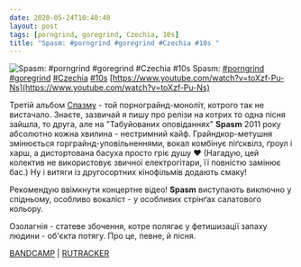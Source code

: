 ```yaml
---
date: 2020-05-24T10:40:48
layout: post
tags: [porngrind, goregrind, Czechia, 10s]
title: "Spasm: #porngrind #goregrind #Czechia #10s "
---
```

![Spasm: #porngrind #goregrind #Czechia #10s ](https://i.ytimg.com/vi/toXzf-Pu-Ns/maxresdefault.jpg)
Spasm: [#porngrind](/tags/#porngrind) [#goregrind](/tags/#goregrind) [#Czechia](/tags/#Czechia) [#10s](/tags/#10s) [https://www.youtube.com/watch?v=toXzf-Pu-Ns](https://www.youtube.com/watch?v=toXzf-Pu-Ns)

Третій альбом [Спазму](/2020-02-06-spasm--porngrind-czechia-00s) - той порнограйнд-моноліт, котрого так не вистачало. Знаєте, зазвичай я пишу про релізи на котрих то одна пісня зайшла, то друга, але на &quot;Табуйованих оповіданнях&quot; **Spasm** 2011 року абсолютно кожна хвилина - нестримний кайф. Грайндкор-метушня змінюється горграйнд-уповільненнями, вокал комбінує піґсквілз, ґроул і харш, а дистортована басуха просто гріє душу ❤️ (Нагадую, цей колектив не використовує звичної електрогітари, її повністю замінює бас.) Ну і витяги із другосортних кінофільмів додають смаку!

Рекомендую ввімкнути концертне відео! **Spasm** виступають виключно у спідньому, особливо вокаліст - у особливих стрінґах салатового кольору.

Озолагнія - статеве збочення, котре полягає у фетишизації запаху людини - об&#39;єкта потягу. Про це, певне, й пісня.

[BANDCAMP](https://rottenrollrex.bandcamp.com/album/taboo-tales) \| [RUTRACKER](https://rutracker.org/forum/viewtopic.php?t=3789530)
